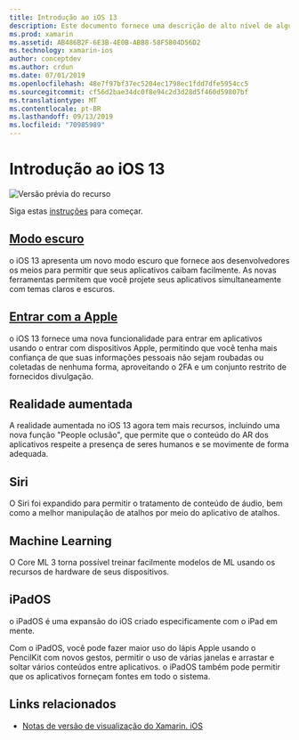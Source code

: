 ```yaml
---
title: Introdução ao iOS 13
description: Este documento fornece uma descrição de alto nível de algumas APIs do iOS 13 para as quais a versão de C# visualização do Xamarin fornece associações.
ms.prod: xamarin
ms.assetid: AB486B2F-6E3B-4E0B-ABB8-58F5804D56D2
ms.technology: xamarin-ios
author: conceptdev
ms.author: crdun
ms.date: 07/01/2019
ms.openlocfilehash: 48e7f97bf37ec5204ec1798ec1fdd7dfe5954cc5
ms.sourcegitcommit: cf56d2bae34dc0f8e94c2d3d28d5f460d59807bf
ms.translationtype: MT
ms.contentlocale: pt-BR
ms.lasthandoff: 09/13/2019
ms.locfileid: "70985989"
---
```

# <a name="introduction-to-ios-13"></a>Introdução ao iOS 13

![Versão prévia do recurso](~/media/shared/preview.png)

Siga estas [instruções](~/ios/platform/ios13/get-started.md) para começar.

## <a name="dark-modedark-modemd"></a>[Modo escuro](dark-mode.md)

o iOS 13 apresenta um novo modo escuro que fornece aos desenvolvedores os meios para permitir que seus aplicativos caibam facilmente. As novas ferramentas permitem que você projete seus aplicativos simultaneamente com temas claros e escuros.

## <a name="sign-in-with-applesign-inmd"></a>[Entrar com a Apple](sign-in.md)

o iOS 13 fornece uma nova funcionalidade para entrar em aplicativos usando o entrar com dispositivos Apple, permitindo que você tenha mais confiança de que suas informações pessoais não sejam roubadas ou coletadas de nenhuma forma, aproveitando o 2FA e um conjunto restrito de fornecidos divulgação.

## <a name="augmented-reality"></a>Realidade aumentada

A realidade aumentada no iOS 13 agora tem mais recursos, incluindo uma nova função "People oclusão", que permite que o conteúdo do AR dos aplicativos respeite a presença de seres humanos e se movimente de forma adequada.

## <a name="siri"></a>Siri

O Siri foi expandido para permitir o tratamento de conteúdo de áudio, bem como a melhor manipulação de atalhos por meio do aplicativo de atalhos.

## <a name="machine-learning"></a>Machine Learning

O Core ML 3 torna possível treinar facilmente modelos de ML usando os recursos de hardware de seus dispositivos.

## <a name="ipados"></a>iPadOS

o iPadOS é uma expansão do iOS criado especificamente com o iPad em mente.

Com o iPadOS, você pode fazer maior uso do lápis Apple usando o PencilKit com novos gestos, permitir o uso de várias janelas e arrastar e soltar vários conteúdos entre aplicativos. o iPadOS também pode permitir que os aplicativos forneçam fontes em todo o sistema.

## <a name="related-links"></a>Links relacionados

- [Notas de versão de visualização do Xamarin. iOS](/xamarin/ios/release-notes/12/12.99)
